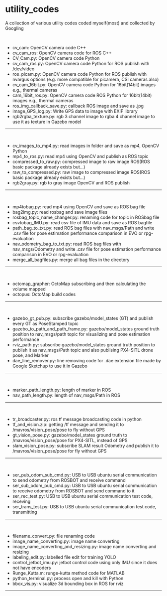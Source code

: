 # utility_codes
A collection of various utility codes coded myself(most) and collected by Googling

<br>

+ cv_cam: OpenCV camera code C++ 
+ cv_cam_ros: OpenCV camera code for ROS C++
+ CV_Cam.py: OpenCV camera code Python
+ cv_cam_ros.py: OpenCV camera code Python for ROS publish with /dev/video 
+ ros_picam.py: OpenCV camera code Python for ROS publish with nvargus options (e.g. more compatible for picamera, CSI cameras also)
+ cv_cam_16bit.py: OpenCV camera code Python for 16bit(14bit) images e.g., thermal cameras
+ cam_16bit_ros.py: OpenCV camera code ROS Python for 16bit(14bit) images e.g., thermal cameras
+ ros_img_callback_save.py: callback ROS image and save as .jpg
+ image_GPS_log.py: Write GPS data to image with EXIF library
+ rgb2rgba_texture.py: rgb 3 channel image to rgba 4 channel image to use it as texture in Gazebo model

---

<br>

+ cv_images_to_mp4.py: read images in folder and save as mp4, OpenCV Python
+ mp4_to_ros.py: read mp4 using OpenCV and publish as ROS topic
+ compressed_to_raw.py: compressed image to raw image ROS(ROS basic package already exists but...)
+ raw_to_compressed.py: raw image to compressed image ROS(ROS basic package already exists but...)
+ rgb2gray.py: rgb to gray image OpenCV and ROS publish

---

<br>

+ mp4tobag.py: read mp4 using OpenCV and save as ROS bag file
+ bag2img.py: read rosbag and save image files
+ rosbag_topic_name_changer.py: renaming code for topic in ROSbag file
+ csvtobag_IMU.py: read csv file of IMU data and save as ROS bagfile
+ path_bag_to_txt.py: read ROS bag files with nav_msgs/Path and write .csv file for pose estimation performance comparison in EVO or rpg-evaluation
+ nav_odometry_bag_to_txt.py: read ROS bag files with nav_msgs/Odometry and write .csv file for pose estimation performance comparison in EVO or rpg-evaluation
+ merge_all_bagfiles.py: merge all bag files in the directory

---

<br>

+ octomap_grapher: OctoMap subscribing and then calculating the volume mapped
+ octopus: OctoMap build codes

---


<br>

+ gazebo_gt_pub.py: subscribe gazebo/model_states (GT) and publish every GT as PoseStamped topic
+ gazebo_to_path_and_path_frame.py: gazebo/model_states ground truth position to nav_msgs/path topic for visualizing and pose estimation performance
+ rviz_path.py: subscribe gazebo/model_states ground truth position to publish it as nav_msgs/Path topic and also publising PX4-SITL drone pose, and Marker
+ dae_line_remover.py: line removing code for .dae extension file made by Google Sketchup to use it in Gazebo

---


<br>

+ marker_path_length.py: length of marker in ROS
+ nav_path_length.py: length of nav_msgs/Path in ROS

---


<br>

+ tr_broadcaster.py: ros tf message broadcasting code in python
+ tf_and_vision.zip: getting /tf message and sending it to /mavros/vision_pose/pose to fly without GPS
+ gt_vision_pose.py: gazebo/model_states ground truth to /mavros/vision_pose/pose for PX4-SITL, instead of GPS
+ slam_vision_pose.py: subscribe SLAM result Odometry and publish it to /mavros/vision_pose/pose for fly without GPS

---


<br>

+ ser_pub_odom_sub_cmd.py: USB to USB ubuntu serial communication to send odometry from ROSBOT and receive command
+ ser_sub_odom_pub_cmd.py: USB to USB ubuntu serial communication to receive odometry from ROSBOT and send command to it
+ ser_rec_test.py: USB to USB ubuntu serial communication test code, receving
+ ser_trans_test.py: USB to USB ubuntu serial communication test code, transmitting

---


<br>

+ filename_convert.py: file renaming code
+ image_name_converting.py: image name converting
+ image_name_converting_and_resizing.py: image name converting and resizing
+ labeling_edit.py: labelled file edit for training YOLO
+ control_jetbot_imu.py: jetbot control code using only IMU since it does not have encoders
+ Runge_Kutta.m: runge-kutta method code for MATLAB
+ python_terminal.py: process open and kill with Python
+ bbox_vis.py: visualize 3d bounding box in ROS for rviz

---


